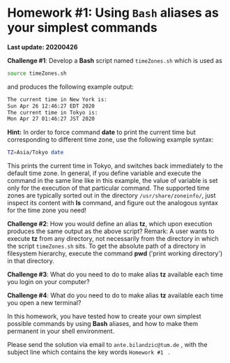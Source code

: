 # Homework #1: Using ```Bash``` aliases as your simplest commands

**Last update: 20200426**

**Challenge #1**: Develop a **Bash** script named ```timeZones.sh``` which is used as 

```bash
source timeZones.sh
```

and produces the following example output:

```bash
The current time in New York is:
Sun Apr 26 12:46:27 EDT 2020
The current time in Tokyo is:
Mon Apr 27 01:46:27 JST 2020
```

**Hint:** In order to force command **date** to print the current time but corresponding to different time zone, use the following example syntax:

```bash
TZ=Asia/Tokyo date
```

This prints the current time in Tokyo, and switches back immediately to the default time zone. In general, if you define variable and execute the command in the same line like in this example, the value of variable is set only for the execution of that particular command. The supported time zones are typically sorted out in the directory ```/usr/share/zoneinfo/```, just inspect its content with **ls** command, and figure out the analogous syntax for the time zone you need!

**Challenge #2**: How you would define an alias **tz**, which upon execution produces the same output as the above script? Remark: A user wants to execute **tz** from any directory, not necessarily from the directory in which the script ```timeZones.sh``` sits. To get the absolute path of a directory in filesystem hierarchy, execute the command **pwd** ('print working directory') in that directory.  

**Challenge #3**: What do you need to do to make alias **tz** available each time you login on your computer?

**Challenge #4**: What do you need to do to make alias **tz** available each time you open a new terminal?

In this homework, you have tested how to create your own simplest possible commands by using **Bash** aliases, and how to make them permanent in your shell environment.

Please send the solution via email to ```ante.bilandzic@tum.de``` , with the subject line which contains the key words ```Homework #1 ``` .